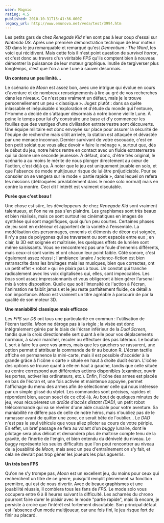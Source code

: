 ```yaml
---
user: Magnio
rating: 4.5
published: 2010-10-31T15:41:36.000Z
legacy_url: http://www.emunova.net/veda/test/3994.htm
---
```

Les petits gars de chez _Renegade Kid_ n'en sont pas à leur coup d'essai sur _Nintendo DS_. Après une première démonstration technique de leur moteur 3D dans le jeu remarquable et remarqué qu'est _Dementium : The Ward_, les voici qui récidivent. Mais cette fois il n'est point question de _survival horror_, et c'est donc au travers d'un véritable _FPS_ qu'ils comptent bien à nouveau démontrer la puissance de leur moteur graphique. Inutile de tergiverser plus longtemps, c'est que l'on a une Lune à sauver désormais.  

   

**Un contenu un peu limité...**  

   

Le scénario de _Moon_ est assez bon, avec une intrigue qui évolue en cours d'aventure et de nombreux renseignements à lire au gré de vos recherches dans les niveaux. Ce n'est pas vraiment un défaut, mais je le trouve personnellement un peu « classique ». Jugez plutôt : dans sa quête inlassable et inépuisable d'exploration et d'étude du monde qui l'entoure, l'Homme a décidé de s'attaquer désormais à notre bonne vieille Lune. À peine le temps pour lui d'y construire une base et d'y commencer les fouilles que des vestiges d'une civilisation extraterrestre sont découverts. Une équipe militaire est donc envoyée sur place pour assurer la sécurité de l'équipe de recherche mais sitôt arrivée, la station est attaquée et dévastée par une menace inconnue. Dernier survivant de votre escouade, c'est en bon petit soldat que vous allez devoir « faire le ménage », surtout que, dès le début du jeu, notre héros rentre en contact avec un fluide extraterrestre qui lui donne une seconde jeunesse. À défaut, donc, d'être très original, le scénario a au moins le mérite de nous plonger directement au cœur de l'action, c'est déjà ça. À noter que le jeu est uniquement jouable en solo, et que l'absence de mode multijoueur risque de lui être préjudiciable. Pour se consoler on se vengera sur le mode « partie rapide », dans lequel on refera les missions (débloquées préalablement dans le mode solo normal) mais en contre la montre. Ceci dit l'intérêt est vraiment discutable.  

   

**Purée que c'est beau !**  

   

Une chose est sûre, les développeurs de chez _Renegade Kid_ sont vraiment talentueux, et l'on ne va pas s'en plaindre. Les graphismes sont très beaux et bien réalisés, mais ce sont surtout les cinématiques en images de synthèse qui sont magnifiques, quoi qu'un peu courtes. Certaines phases de jeu sont en extérieur et apportent de la variété à l'ensemble. La modélisation des personnages, ennemis et éléments de décor est soignée, il n'y a pas de polygones qui se traversent ou sont espacés entre eux ; en clair, la 3D est soignée et maîtrisée, les quelques effets de lumière sont même saisissants. Vous ne rencontrerez pas une foule d'ennemis différents, mais ceux-ci sont variés et ont chacun leur point faible. Côté sonore, c'est également assez réussi ; l'ambiance lunaire / science-fiction est bien retranscrite dans les bruitages mais les musiques, bien que correctes, ont un petit effet « robot » qui ne plaira pas à tous. Un constat qui tranche radicalement avec les voix digitalisées qui, elles, sont impeccables. Les _boss_ sont assez impressionnants et vous obligeront à bien gérer l'arsenal mis à votre disposition. Quelle que soit l'intensité de l'action à l'écran, l'animation ne faiblit jamais et le jeu reste parfaitement fluide, ce détail a son importance. _Moon_ est vraiment un titre agréable à parcourir de par la qualité de son moteur 3D.  

   

**Une maniabilité classique mais efficace**  

   

Les _FPS_ sur _DS_ ont tous une particularité en commun : l'utilisation de l'écran tactile. _Moon_ ne déroge pas à la règle ; la visée est donc intégralement gérée par le biais de l'écran inférieur de la _Dual Screen_, tandis que la croix directionnelle sert quant à elle pour vos déplacements normaux, à savoir marcher, reculer ou effectuer des pas latéraux. Le bouton L sert à faire feu avec vos armes, mais que les gauchers se rassurent, une option permet d'attribuer la commande de tir au bouton R. L'écran tactile affiche en permanence la mini-carte, mais il est possible d'accéder à la grande grâce à l'icône « carte » située en haut à droite dudit écran. L'icône des options se trouve quant à elle en haut à gauche, tandis que celle située au centre correspond aux différentes actions disponibles (examiner, ouvrir les portes, activer les ordinateurs, etc.). Enfin, l'icône des armes est placée en bas de l'écran et, une fois activée et maintenue appuyée, permet l'affichage du menu des armes afin de sélectionner celle qui nous intéresse par un simple glissé du stylet. Les commandes sont précises, rapides et répondent bien, aucun souci de ce côté-là. Au bout de quelques minutes de jeu, vous récupérerez un _droïde d'accès distant (DAD)_, un petit robot télécommandé qui va se révéler d'une aide cruciale pour votre aventure. Sa maniabilité ne diffère pas de celle de notre héros, mais n'oubliez pas de le ramasser avant de quitter une zone, ce serait bête de l'oublier... Le _DAD_ n'est pas le seul véhicule que vous allez piloter au cours de votre périple. En effet, un bref passage se fera au volant d'un _buggy_ lunaire, dont le pilotage sera plus délicat et demandera plus de maîtrise compte tenu de la gravité, de l'inertie de l'engin, et bien entendu du dénivelé du niveau. Le buggy représente les seules difficultés que l'on peut rencontrer au niveau de la jouabilité de _Moon_, mais avec un peu d'entraînement on s'y fait, et cela ne devrait pas trop gêner les joueurs les plus aguerris.  

   

**Un très bon FPS**  

   

Qu'on ne s'y trompe pas, _Moon_ est un excellent jeu, du moins pour ceux qui recherchent un titre de ce genre, puisqu'il remplit pleinement sa fonction première, qui est de nous divertir. Avec de beaux graphismes et une jouabilité réussie, il comblera tous les fans de _FPS_. Le mode solo vous occupera entre 6 à 8 heures suivant la difficulté. Les acharnés du chrono pourront faire durer le plaisir avec le mode "partie rapide", mais là encore, je persiste à croire que l'intérêt est fortement discutable. Son principal défaut est l'absence d'un mode multijoueur, car une fois fini, le jeu risque fort de finir au placard.